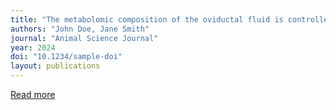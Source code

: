 ```yaml
---
title: "The metabolomic composition of the oviductal fluid is controlled by the periovulatory hormonal context in Bos indicus cows"
authors: "John Doe, Jane Smith"
journal: "Animal Science Journal"
year: 2024
doi: "10.1234/sample-doi"
layout: publications
---
```

[Read more](https://pubmed.ncbi.nlm.nih.gov/31636656/)
